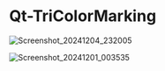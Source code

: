 # Qt-TriColorMarking
 
![Screenshot_20241204_232005](https://github.com/user-attachments/assets/fd92fa73-f1cd-4b2a-bb34-c1159a43ae0d)


![Screenshot_20241201_003535](https://github.com/user-attachments/assets/5bc0d0d5-64c3-441f-a447-94f00d54322d)
